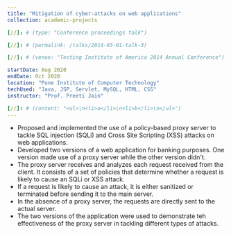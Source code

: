 ```yaml
---
title: "Mitigation of cyber-attacks on web applications"
collection: academic-projects

[//]: # (type: "Conference proceedings talk")

[//]: # (permalink: /talks/2014-03-01-talk-3)

[//]: # (venue: "Testing Institute of America 2014 Annual Conference")

startDate: Aug 2020
endDate: Oct 2020
location: "Pune Institute of Computer Technology"
techUsed: "Java, JSP, Servlet, MySQL, HTML, CSS"
instructor: "Prof. Preeti Jain"

[//]: # (content: "<ul>\n<li>a</li>\n<li>b</li>\n</ul>")
---
```


<ul>
    <li>Proposed and implemented the use of a policy-based proxy server to tackle SQL injection (SQLi) and Cross Site Scripting (XSS) attacks on web applications.</li>
    <li>Developed two versions of a web application for banking purposes. One version made use of a proxy server while the other version didn't.</li>
    <li>The proxy server receives and analyzes each request received from the client. It consists of a set of policies that determine whether a request is likely to cause an SQLi or XSS attack.</li>
    <li>If a request is likely to cause an attack, it is either sanitized or terminated before sending it to the main server.</li>
    <li>In the absence of a proxy server, the requests are directly sent to the actual server.</li>
    <li>The two versions of the application were used to demonstrate teh effectiveness of the proxy server in tackling different types of attacks.</li>
</ul>